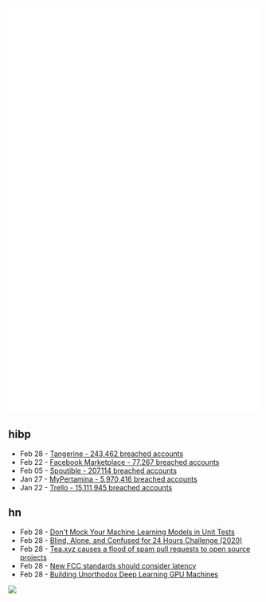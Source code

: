 ![Metrics](https://raw.githubusercontent.com/phixion/phixion/master/metrics.svg)

## hibp

<!--
for https://github.com/phixion/phixion/blob/main/.github/workflows/feeds.yml
-->
<!--START_SECTION:haveibeenpwnd-->
- Feb 28 - [Tangerine - 243,462 breached accounts](https://haveibeenpwned.com/PwnedWebsites#Tangerine)
- Feb 22 - [Facebook Marketplace - 77,267 breached accounts](https://haveibeenpwned.com/PwnedWebsites#FacebookMarketplace)
- Feb 05 - [Spoutible - 207,114 breached accounts](https://haveibeenpwned.com/PwnedWebsites#Spoutible)
- Jan 27 - [MyPertamina - 5,970,416 breached accounts](https://haveibeenpwned.com/PwnedWebsites#MyPertamina)
- Jan 22 - [Trello - 15,111,945 breached accounts](https://haveibeenpwned.com/PwnedWebsites#Trello)
<!--END_SECTION:haveibeenpwnd-->

## hn

<!--
for https://github.com/phixion/phixion/blob/main/.github/workflows/feeds.yml
-->
<!--START_SECTION:hn-->
- Feb 28 - [Don't Mock Your Machine Learning Models in Unit Tests](https://eugeneyan.com/writing/unit-testing-ml/)
- Feb 28 - [Blind, Alone, and Confused for 24 Hours Challenge (2020)](https://mattlakeman.org/2020/11/08/the-blind-alone-and-confused-for-24-hours-challenge/)
- Feb 28 - [Tea.xyz causes a flood of spam pull requests to open source projects](https://www.web3isgoinggreat.com/?id=teaxyz-spam)
- Feb 28 - [New FCC standards should consider latency](https://broadbandbreakfast.com/untitled-12/)
- Feb 28 - [Building Unorthodox Deep Learning GPU Machines](https://www.kyleboddy.com/2024/01/28/building-deep-learning-machines-unorthodox-gpus/)
<!--END_SECTION:hn-->

<!--
for https://yhype.me
-->
![](https://hit.yhype.me/github/profile?user_id=13013670)

